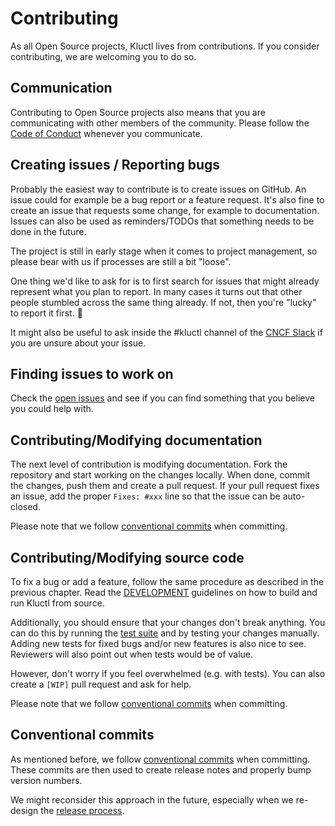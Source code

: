 # Contributing

As all Open Source projects, Kluctl lives from contributions. If you consider contributing, we are welcoming you to do so.

## Communication

Contributing to Open Source projects also means that you are communicating with other members of the community. Please
follow the [Code of Conduct](./CODE_OF_CONDUCT.md) whenever you communicate.

## Creating issues / Reporting bugs

Probably the easiest way to contribute is to create issues on GitHub. An issue could for example be a bug report or
a feature request. It's also fine to create an issue that requests some change, for example to documentation. Issues
can also be used as reminders/TODOs that something needs to be done in the future.

The project is still in early stage when it comes to project management, so please bear with us if processes are still
a bit "loose".

One thing we'd like to ask for is to first search for issues that might already represent what you plan to report.
In many cases it turns out that other people stumbled across the same thing already. If not, then you're "lucky" to
report it first. :slightly_smiling_face:

It might also be useful to ask inside the #kluctl channel of the [CNCF Slack](https://slack.cncf.io) if you are unsure
about your issue.

## Finding issues to work on

Check the [open issues](https://github.com/kluctl/kluctl/issues) and see if you can find something that you believe you
could help with.

## Contributing/Modifying documentation

The next level of contribution is modifying documentation. Fork the repository and start working on the changes locally.
When done, commit the changes, push them and create a pull request. If your pull request fixes an issue, add the proper
`Fixes: #xxx` line so that the issue can be auto-closed.

Please note that we follow [conventional commits](https://www.conventionalcommits.org/en/v1.0.0/) when committing.

## Contributing/Modifying source code

To fix a bug or add a feature, follow the same procedure as described in the previous chapter. Read the
[DEVELOPMENT](./DEVELOPMENT.md) guidelines on how to build and run Kluctl from source.

Additionally, you should ensure that your changes don't break anything. You can do this by running the
[test suite](./DEVELOPMENT.md#how-to-run-the-test-suite) and by testing your changes manually. Adding new tests for
fixed bugs and/or new features is also nice to see. Reviewers will also point out when tests would be of value.

However, don't worry if you feel overwhelmed (e.g. with tests). You can also create a `[WIP]` pull request and ask for
help.

Please note that we follow [conventional commits](https://www.conventionalcommits.org/en/v1.0.0/) when committing.

## Conventional commits

As mentioned before, we follow [conventional commits](https://www.conventionalcommits.org/en/v1.0.0/) when committing.
These commits are then used to create release notes and properly bump version numbers.

We might reconsider this approach in the future, especially when we re-design the
[release process](./DEVELOPMENT.md#releasing-process).
